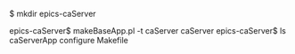 

$ mkdir epics-caServer

epics-caServer$ makeBaseApp.pl -t caServer caServer
epics-caServer$ ls
caServerApp  configure  Makefile
